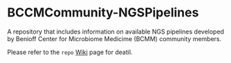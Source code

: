 # BCCMCommunity-NGSPipelines

A repository that includes information on available NGS pipelines developed by Benioff Center for Microbiome Medicime (BCMM) community members.

Please refer to the `repo` [Wiki](https://github.com/Benioff-Center-for-Microbiome-Medicine/BCCMCommunity-NGSPipelines/Wiki) page for deatil.
